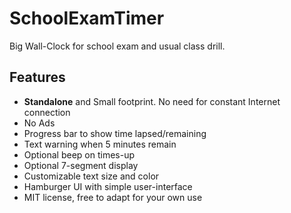 # SchoolExamTimer
Big Wall-Clock for school exam and usual class drill.

## Features
* __Standalone__ and Small footprint. No need for constant Internet connection
* No Ads
* Progress bar to show time lapsed/remaining
* Text warning when 5 minutes remain
* Optional beep on times-up
* Optional 7-segment display
* Customizable text size and color
* Hamburger UI with simple user-interface
* MIT license, free to adapt for your own use

